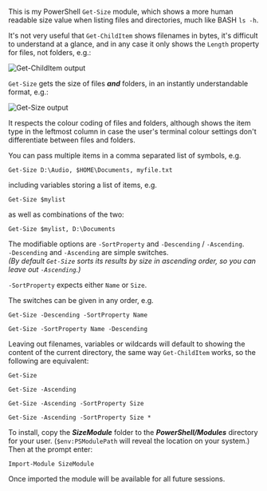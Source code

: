 This is my PowerShell `Get-Size` module, which shows a more human readable size value when listing files and directories, much like BASH `ls -h`.  

It's not very useful that `Get-ChildItem` shows filenames in bytes, it's difficult to understand at a glance, and in any case it only shows the `Length` property for files, not folders, e.g.:  

![Get-ChildItem output](https://github.com/user-attachments/assets/01b0e1f2-3c03-4d3b-8301-1f4203bdd526)

`Get-Size` gets the size of files __*and*__ folders, in an instantly understandable format, e.g.:  

![Get-Size output](https://github.com/user-attachments/assets/45a5def4-015f-4646-bdaf-6a4082ca3ae5)

It respects the colour coding of files and folders, although shows the item type in the leftmost column in case the user's terminal colour settings don't differentiate between files and folders.  

You can pass multiple items in a comma separated list of symbols, e.g.  
```
Get-Size D:\Audio, $HOME\Documents, myfile.txt
```
including variables storing a list of items, e.g.  
```
Get-Size $mylist  
```
as well as combinations of the two:
```
Get-Size $mylist, D:\Documents
```
The modifiable options are `-SortProperty` and `-Descending` / `-Ascending`.  
`-Descending` and `-Ascending` are simple switches.  
*(By default `Get-Size` sorts its results by size in ascending order, so you can leave out `-Ascending`.)*  

`-SortProperty` expects either `Name` or `Size`.  

The switches can be given in any order, e.g.  
```
Get-Size -Descending -SortProperty Name
```
```
Get-Size -SortProperty Name -Descending  
```
Leaving out filenames, variables or wildcards will default to showing the content of the current directory, the same way `Get-ChildItem` works, so the following are equivalent:  

```
Get-Size  
```
```
Get-Size -Ascending  
```
```
Get-Size -Ascending -SortProperty Size  
```
```
Get-Size -Ascending -SortProperty Size *  
```  
To install, copy the __*SizeModule*__ folder to the __*PowerShell/Modules*__ directory for your user. (`$env:PSModulePath` will reveal the location on your system.)  
Then at the prompt enter:  
```
Import-Module SizeModule
```  
Once imported the module will be available for all future sessions.  
